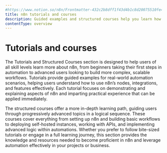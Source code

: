 ```yaml
---
#https://www.notion.so/n8n/Frontmatter-432c2b8dff1f43d4b1c8d20075510fe4
title: n8n tutorials and courses
description: Guided examples and structured courses help you learn how to create n8n workflow automations
contentType: overview
---
```


# Tutorials and courses

The Tutorials and Structured Courses section is designed to help users of all skill levels learn more about n8n, from beginners taking their first steps in automation to advanced users looking to build more complex, scalable workflows. Tutorials provide guided examples for real-world automation scenarios, helping users understand how to use n8n’s nodes, integrations, and features effectively. Each tutorial focuses on demonstrating and explaining aspects of n8n and imparting practical experience that can be applied immediately.

The structured courses offer a more in-depth learning path, guiding users through progressively advanced topics in a logical sequence. These courses cover everything from setting up n8n and building basic workflows to deploying self-hosted instances, working with APIs, and implementing advanced logic within automations. Whether you prefer to follow bite-sized tutorials or engage in a full learning journey, this section provides the knowledge and resources needed to become proficient in n8n and leverage automation effectively in your projects or business.
